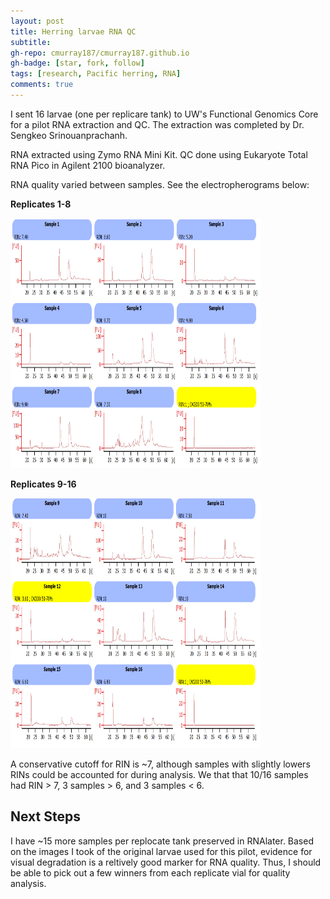 ```yaml
---
layout: post
title: Herring larvae RNA QC
subtitle: 
gh-repo: cmurray187/cmurray187.github.io
gh-badge: [star, fork, follow]
tags: [research, Pacific herring, RNA]
comments: true
---
```


I sent 16 larvae (one per replicare tank) to UW's Functional Genomics Core for a pilot RNA extraction and QC. The extraction was completed by Dr. Sengkeo Srinouanprachanh.

RNA extracted using Zymo RNA Mini Kit. QC done using Eukaryote Total RNA Pico in Agilent 2100 bioanalyzer. 

RNA quality varied between samples. See the electropherograms below:


**Replicates 1-8**

<img src="https://raw.githubusercontent.com/cmurray187/cmurray187.github.io/master/notebookimages/July%2017%20Herring%20RNA%20QC/RIN_tanks1-8.PNG" width="400" height="400">

**Replicates 9-16**

<img src="https://raw.githubusercontent.com/cmurray187/cmurray187.github.io/master/notebookimages/July%2017%20Herring%20RNA%20QC/RIN_tanks9-16.PNG" width="400" height="400">

A conservative cutoff for RIN is ~7, although samples with slightly lowers RINs could be accounted for during analysis. We that that 10/16 samples had RIN > 7, 3 samples > 6, and 3 samples < 6. 

## Next  Steps
I have ~15 more samples per replocate tank preserved in RNAlater. Based on the images I took of the original larvae used for this pilot, evidence for visual degradation is a reltively good marker for RNA quality. Thus, I should be able to pick out a few winners from each replicate vial for quality analysis. 

